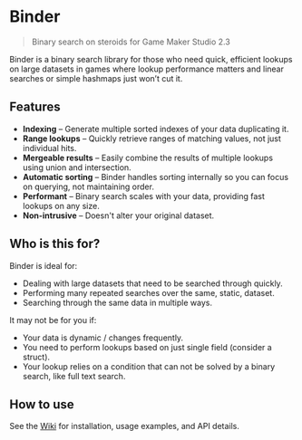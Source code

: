 # Binder

> Binary search on steroids for Game Maker Studio 2.3

Binder is a binary search library for those who need quick, efficient lookups on large datasets in games where lookup performance matters and linear searches or simple hashmaps just won’t cut it.


## Features

- **Indexing** – Generate multiple sorted indexes of your data duplicating it.
- **Range lookups** – Quickly retrieve ranges of matching values, not just individual hits.
- **Mergeable results** – Easily combine the results of multiple lookups using union and intersection.
- **Automatic sorting** – Binder handles sorting internally so you can focus on querying, not maintaining order.
- **Performant** – Binary search scales with your data, providing fast lookups on any size.
- **Non-intrusive** – Doesn't alter your original dataset.


## Who is this for?

Binder is ideal for:

- Dealing with large datasets that need to be searched through quickly.
- Performing many repeated searches over the same, static, dataset.
- Searching through the same data in multiple ways.

It may not be for you if:

- Your data is dynamic / changes frequently.
- You need to perform lookups based on just single field (consider a struct).
- Your lookup relies on a condition that can not be solved by a binary search, like full text search.


## How to use

See the [Wiki](https://github.com/homunculus84/binder/wiki) for installation, usage examples, and API details.

